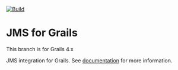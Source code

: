 [![Build](https://github.com/gpc/jms/actions/workflows/build.yml/badge.svg)](https://github.com/gpc/jms/actions/workflows/build.yml)

JMS for Grails
==============
This branch is for Grails 4.x

JMS integration for Grails. See [documentation](http://gpc.github.io/jms/latest/) for more information.
